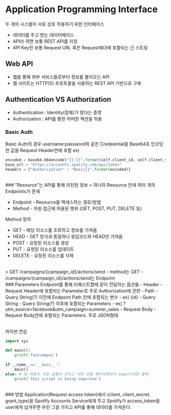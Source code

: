 # Application Programming Interface
두 개의 시스템이 서로 상호 작용하기 위한 인터페이스
- 데이터를 주고 받는 데이터베이스
- API라 하면 보통 REST API를 지칭
- API Key란 보통 Request URL 혹은 Request헤더에 포함되는 긴 스트링

## Web API
- 웹을 통해 외부 서비스들로부터 정보를 불러오는 API
- 웹 사이트는 HTTP(S) 프로토콜을 사용하는 REST API 기반으로 구축

## Authentication VS Authorization
- Authentication : Identity(정체)가 맞다는 증명
- Authorization : API를 통한 어떠한 액션을 허용

### Basic Auth
Basic Auth의 경우 username:password와 같은 Credeential을 Base64로 인코딩한 값을 Request Header안에 포함
ex)
```python
encoded = base64.b64encode("{}:{}".format(self.client_id, self.client_secret))
base_url = "https://accounts.spotify.com/api/token"
headers = {"Authorization" : "Basic{}".format(encoded)}
```
<br>
### "Resource"는 API를 통해 리턴된 정보
> 하나의 Resource 안에 여러 개의 Endpoints가 존재

- Endpoint - Resource를 엑세스하는 경로/방법
- Method - 자원 접근에 허용된 행위 (GET, POST, PUT, DELETE 등)

Method 정의
- GET - 해당 리소스를 조회하고 정보를 가져옴
- HEAD - GET 방식과 동일하나 응답코드와 HEAD만 가져옴
- POST - 요청된 리소스를 생성
- PUT - 요청된 리소스를 업데이트
- DELETE - 요청된 리소스를 삭제
<br>
> GET /campaigns/{campaign_id}/actions/send
- method는 GET
- /campaigns/{campaign_id}/actions/send는 Endpoint
<br>
### Parameters
Endpoint를 통해 리퀘스트할때 같이 전달하는 옵션들
- Header - Request Header에 포함되는 Parameter로 주로 Authorization에 관련
- Path - Query String(?) 이전에 Endpoint Path 안에 포함되는 변수
    - ex) {id}
- Query String - Query String(?) 이후에 포함되는 Parameters
    - ex) ?utm_source=facebook&utm_campaign=summer_sales
- Request Body - Request Body안에 포함되는 Parameters. 주로 JSON형태

  
<br> 파이썬 연습
```python
import sys

def main():
    print('fastcampus')
    
if __name__=='__main__':
    main()
else: # 현 파일이 직접 실행이 안되고 어떤 모듈 패키지화되서 import되면 출력
    print('this script is being imported')
```

<br>
### 방법
Application(Request access token)에서 (client, client_secret, grant_type)을 Spotify Accounts Service에게 주고 Spotify가 access_token을 user에게 넘겨주면 우린 그걸 가지고 API를 통해 데이터를 가져온다.


